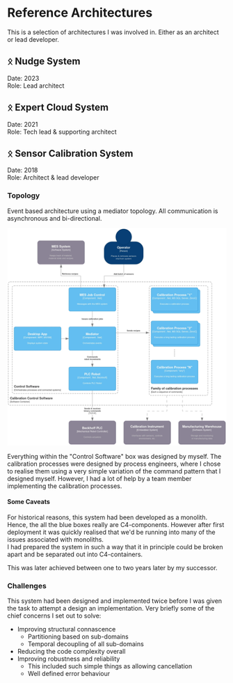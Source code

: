 # Reference Architectures

This is a selection of architectures I was involved in. Either as an architect or lead developer.

## ᛟ Nudge System

Date: 2023  
Role: Lead architect

## ᛟ Expert Cloud System

Date: 2021  
Role: Tech lead & supporting architect

## ᛟ Sensor Calibration System

Date: 2018  
Role: Architect & lead developer

### Topology

Event based architecture using a mediator topology. All communication is asynchronous and bi-directional.

![Calibration software topology](./assets/CalibrationControl.webp "Calibration System")

Everything within the "Control Software" box was designed by myself. The calibration processes were designed by process engineers, where I chose to realise them using a very simple variation of the command pattern that I designed myself. However, I had a lot of help by a team member implementing the calibration processes.

#### Some Caveats

For historical reasons, this system had been developed as a monolith. Hence, the all the blue boxes really are C4-components. However after first deployment it was quickly realised that we'd be running into many of the issues associated with monoliths.  
I had prepared the system in such a way that it in principle could be broken apart and be separated out into C4-containers.

This was later achieved between one to two years later by my successor.

### Challenges

This system had been designed and implemented twice before I was given the task to attempt a design an implementation. Very briefly some of the chief concerns I set out to solve:

- Improving structural connascence
  - Partitioning based on sub-domains
  - Temporal decoupling of all sub-domains
- Reducing the code complexity overall
- Improving robustness and reliability
  - This included such simple things as allowing cancellation
  - Well defined error behaviour
